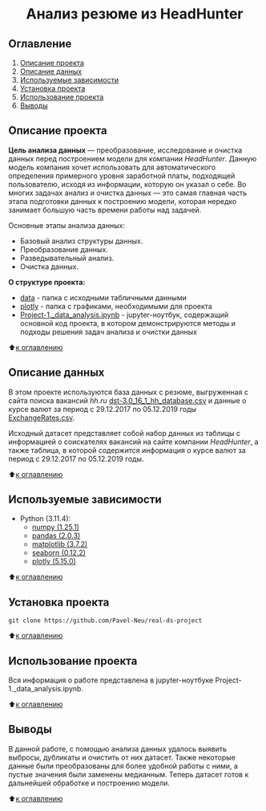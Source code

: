 
# <center> Анализ резюме из HeadHunter </center>
## Оглавление
1. [Описание проекта](https://github.com/Pavel-Neu/real-ds-project/blob/master/Project_1/README.md#Описание-проекта)
2. [Описание данных](https://github.com/Pavel-Neu/real-ds-project/blob/master/Project_1/README.md#Описание-данных)
3. [Используемые зависимости](https://github.com/Pavel-Neu/real-ds-project/blob/master/Project_1/README.md#Используемые-зависимости)
4. [Установка проекта](https://github.com/Pavel-Neu/real-ds-project/blob/master/Project_1/README.md#Установка-проекта)
5. [Использование проекта](https://github.com/Pavel-Neu/real-ds-project/blob/master/Project_1/README.md#Использование-проекта)
6. [Выводы](https://github.com/Pavel-Neu/real-ds-project/blob/master/Project_1/README.md#Выводы)

## Описание проекта

**Цель анализа данных** — преобразование, исследование и очистка данных перед построением модели для компании *HeadHunter*. Данную модель компания хочет использовать для автоматического определения примерного уровня заработной платы, подходящей пользователю, исходя из информации, которую он указал о себе. Во многих задачах анализ и очистка данных — это самая главная часть этапа подготовки данных к построению модели, которая нередко занимает большую часть времени работы над задачей.

Основные этапы анализа данных:
* Базовый анализ структуры данных.
* Преобразование данных.
* Разведывательный анализ.
* Очистка данных.

**О структуре проекта:**
* [data](https://github.com/Pavel-Neu/real-ds-project/blob/master/Project_1/.gitignore) - папка с исходными табличными данными
* [plotly](https://github.com/Pavel-Neu/real-ds-project/tree/master/Project_1/plotly) - папка с графиками, необходимыми для проекта
* [Project-1._data_analysis.ipynb](https://github.com/Pavel-Neu/real-ds-project/blob/master/Project_1/Project-1._data_analysis.ipynb) - jupyter-ноутбук, содержащий основной код проекта, в котором демонстрируются методы и подходы решения задач анализа и очистки данных

:arrow_up:[к оглавлению](https://github.com/Pavel-Neu/real-ds-project/blob/master/Project_1/README.md#Оглавление)

## Описание данных
В этом проекте используются база данных с резюме, выгруженная с сайта поиска вакансий *hh.ru* [dst-3.0_16_1_hh_database.csv](https://drive.google.com/file/d/1se0EGX43NrOCXuW8ZCGjgrTeWVc6BwBs/view?usp=sharing) и данные о курсе валют за период с 29.12.2017 по 05.12.2019 годы [ExchangeRates.csv](https://drive.google.com/file/d/1Y72jHgpPvT2O9EK5TwziG4Arp6jqfJDD/view?usp=sharing).

Исходный датасет представляет собой набор данных из таблицы с информацией о соискателях вакансий на сайте компании *HeadHunter*, а также таблица, в которой содержится информация о курсе валют за период с 29.12.2017 по 05.12.2019 годы.

:arrow_up:[к оглавлению](https://github.com/Pavel-Neu/real-ds-project/blob/master/Project_1/README.md#Оглавление)

## Используемые зависимости
* Python (3.11.4):
    * [numpy (1.25.1)](https://numpy.org)
    * [pandas (2.0.3)](https://pandas.pydata.org)
    * [matplotlib (3.7.2)](https://matplotlib.org)
    * [seaborn (0.12.2)](https://seaborn.pydata.org)
    * [plotly (5.15.0)](https://plotly.com/python/)

:arrow_up:[к оглавлению](https://github.com/Pavel-Neu/real-ds-project/blob/master/Project_1/README.md#Оглавление)

## Установка проекта

```
git clone https://github.com/Pavel-Neu/real-ds-project
```

:arrow_up:[к оглавлению](https://github.com/Pavel-Neu/real-ds-project/blob/master/Project_1/README.md#Оглавление)

## Использование проекта
Вся информация о работе представлена в jupyter-ноутбуке Project-1._data_analysis.ipynb.

:arrow_up:[к оглавлению](https://github.com/Pavel-Neu/real-ds-project/blob/master/Project_1/README.md#Оглавление)

## Выводы
В данной работе, с помощью анализа данных удалось выявить выбросы, дубликаты и очистить от них датасет. Также некоторые данные были преобразованы для более удобной работы с ними, а пустые значения были заменены медианным. Теперь датасет готов к дальнейшей обработке и построению модели.

:arrow_up:[к оглавлению](https://github.com/Pavel-Neu/real-ds-project/blob/master/Project_1/README.md#Оглавление)